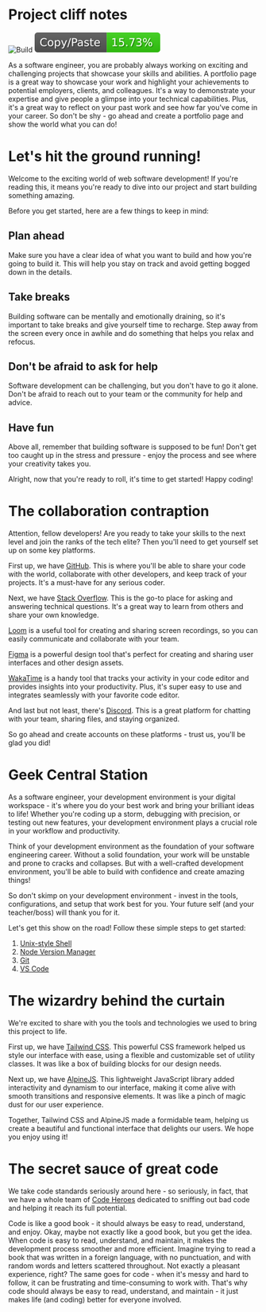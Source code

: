 # Project cliff notes

![Build](https://github.com/ensign-cs220/portfolio/actions/workflows/build.yml/badge.svg)
![Copy/Paste](https://raw.githubusercontent.com/ensign-cs220/portfolio/stats/report/jscpd-badge.svg)

As a software engineer, you are probably always working on exciting and challenging projects that showcase your skills and abilities. A portfolio page is a great way to showcase your work and highlight your achievements to potential employers, clients, and colleagues. It's a way to demonstrate your expertise and give people a glimpse into your technical capabilities. Plus, it's a great way to reflect on your past work and see how far you've come in your career. So don't be shy - go ahead and create a portfolio page and show the world what you can do!

# Let's hit the ground running!

Welcome to the exciting world of web software development! If you're reading this, it means you're ready to dive into our project and start building something amazing.

Before you get started, here are a few things to keep in mind:

## Plan ahead

Make sure you have a clear idea of what you want to build and how you're going to build it. This will help you stay on track and avoid getting bogged down in the details.

## Take breaks

Building software can be mentally and emotionally draining, so it's important to take breaks and give yourself time to recharge. Step away from the screen every once in awhile and do something that helps you relax and refocus.

## Don't be afraid to ask for help

Software development can be challenging, but you don't have to go it alone. Don't be afraid to reach out to your team or the community for help and advice.

## Have fun

Above all, remember that building software is supposed to be fun! Don't get too caught up in the stress and pressure - enjoy the process and see where your creativity takes you.

Alright, now that you're ready to roll, it's time to get started! Happy coding!

# The collaboration contraption

Attention, fellow developers! Are you ready to take your skills to the next level and join the ranks of the tech elite? Then you'll need to get yourself set up on some key platforms.

First up, we have [GitHub](https://github.com/). This is where you'll be able to share your code with the world, collaborate with other developers, and keep track of your projects. It's a must-have for any serious coder.

Next, we have [Stack Overflow](https://stackoverflow.com/). This is the go-to place for asking and answering technical questions. It's a great way to learn from others and share your own knowledge.

[Loom](https://www.loom.com/) is a useful tool for creating and sharing screen recordings, so you can easily communicate and collaborate with your team.

[Figma](https://www.figma.com/) is a powerful design tool that's perfect for creating and sharing user interfaces and other design assets.

[WakaTime](https://wakatime.com/dashboard) is a handy tool that tracks your activity in your code editor and provides insights into your productivity. Plus, it's super easy to use and integrates seamlessly with your favorite code editor.

And last but not least, there's [Discord](https://discord.com/). This is a great platform for chatting with your team, sharing files, and staying organized.

So go ahead and create accounts on these platforms - trust us, you'll be glad you did!

# Geek Central Station

As a software engineer, your development environment is your digital workspace - it's where you do your best work and bring your brilliant ideas to life! Whether you're coding up a storm, debugging with precision, or testing out new features, your development environment plays a crucial role in your workflow and productivity.

Think of your development environment as the foundation of your software engineering career. Without a solid foundation, your work will be unstable and prone to cracks and collapses. But with a well-crafted development environment, you'll be able to build with confidence and create amazing things!

So don't skimp on your development environment - invest in the tools, configurations, and setup that work best for you. Your future self (and your teacher/boss) will thank you for it.

Let's get this show on the road! Follow these simple steps to get started:

1.  [Unix-style Shell](docs/shell.md)
2.  [Node Version Manager](docs/nvm.md)
3.  [Git](docs/git.md)
4.  [VS Code](docs/vscode.md)

# The wizardry behind the curtain

We're excited to share with you the tools and technologies we used to bring this project to life.

First up, we have [Tailwind CSS](https://tailwindcss.com/docs). This powerful CSS framework helped us style our interface with ease, using a flexible and customizable set of utility classes. It was like a box of building blocks for our design needs.

Next up, we have [AlpineJS](https://alpinejs.dev/). This lightweight JavaScript library added interactivity and dynamism to our interface, making it come alive with smooth transitions and responsive elements. It was like a pinch of magic dust for our user experience.

Together, Tailwind CSS and AlpineJS made a formidable team, helping us create a beautiful and functional interface that delights our users. We hope you enjoy using it!

# The secret sauce of great code

We take code standards seriously around here - so seriously, in fact, that we have a whole team of [Code Heroes](/docs/code-standards.md) dedicated to sniffing out bad code and helping it reach its full potential.

Code is like a good book - it should always be easy to read, understand, and enjoy. Okay, maybe not exactly like a good book, but you get the idea. When code is easy to read, understand, and maintain, it makes the development process smoother and more efficient. Imagine trying to read a book that was written in a foreign language, with no punctuation, and with random words and letters scattered throughout. Not exactly a pleasant experience, right? The same goes for code - when it's messy and hard to follow, it can be frustrating and time-consuming to work with. That's why code should always be easy to read, understand, and maintain - it just makes life (and coding) better for everyone involved.
